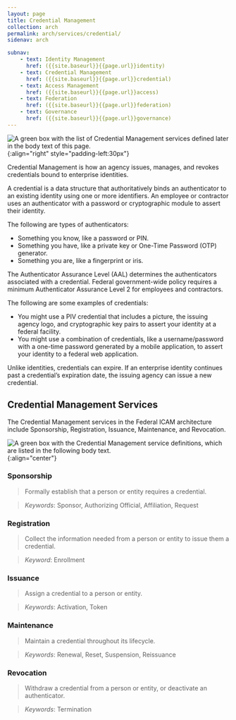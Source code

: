 ```yaml
---
layout: page
title: Credential Management
collection: arch
permalink: arch/services/credential/
sidenav: arch

subnav:
    - text: Identity Management
      href: ({{site.baseurl}}{{page.url}}identity)
    - text: Credential Management
      href: ({{site.baseurl}}{{page.url}}credential)
    - text: Access Management
      href: ({{site.baseurl}}{{page.url}}access)
    - text: Federation
      href: ({{site.baseurl}}{{page.url}}federation)
    - text: Governance
      href: ({{site.baseurl}}{{page.url}}governance)
---
```


![A green box with the list of Credential Management services defined later in the body text of this page.]({{site.baseurl}}/assets/arch/services/CredentialManagementServices.png){:align="right" style="padding-left:30px"}

Credential Management is how an agency issues, manages, and revokes credentials bound to enterprise identities.

A credential is a data structure that authoritatively binds an authenticator to an existing identity using one or more identifiers. An employee or contractor uses an authenticator with a password or cryptographic module to assert their identity.

The following are types of authenticators:

- Something you know, like a password or PIN.
- Something you have, like a private key or One-Time Password (OTP) generator.
- Something you are, like a fingerprint or iris. 

The Authenticator Assurance Level (AAL) determines the authenticators associated with a credential. Federal government-wide policy requires a minimum Authenticator Assurance 
Level 2 for employees and contractors.

The following are some examples of credentials:

- You might use a PIV credential that includes a picture, the issuing agency logo, and cryptographic key pairs to assert your identity at a federal facility.
- You might use a combination of credentials, like a username/password with a one-time password generated by a mobile application, to assert your identity to a federal web 
application.

Unlike identities, credentials can expire. If an enterprise identity continues past a credential’s expiration date, the issuing agency can issue a new credential.

## Credential Management Services

The Credential Management services in the Federal ICAM architecture include Sponsorship, Registration, Issuance, Maintenance, and Revocation.

![A green box with the Credential Management service definitions, which are listed in the following body text.]({{site.baseurl}}/assets/arch/services/CredentialManagementServiceDefinitions.png){:align="center"}

### Sponsorship

> Formally establish that a person or entity requires a credential.

> *Keywords*: Sponsor, Authorizing Official, Affiliation, Request

### Registration

> Collect the information needed from a person or entity to issue them a credential.

> *Keyword*: Enrollment

### Issuance

> Assign a credential to a person or entity.

> *Keywords*: Activation, Token

### Maintenance

> Maintain a credential throughout its lifecycle. 

> *Keywords*: Renewal, Reset, Suspension, Reissuance

### Revocation

> Withdraw a credential from a person or entity, or deactivate an authenticator.

> *Keywords*: Termination
